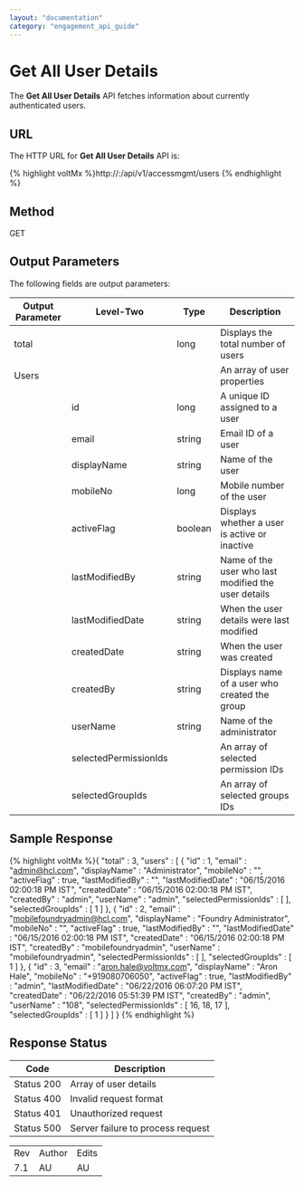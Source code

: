 ```yaml
---
layout: "documentation"
category: "engagement_api_guide"
---
```

                            


Get All User Details
====================

The **Get All User Details** API fetches information about currently authenticated users.

URL
---

The HTTP URL for **Get All User Details** API is:

{% highlight voltMx %}http://<host>:<port>/api/v1/accessmgmt/users
{% endhighlight %}

Method
------

GET

Output Parameters
-----------------

The following fields are output parameters:

  
| Output Parameter | Level-Two | Type | Description |
| --- | --- | --- | --- |
| total |   | long | Displays the total number of users |
| Users |   |   | An array of user properties |
|   | id | long | A unique ID assigned to a user |
|   | email | string | Email ID of a user |
|   | displayName | string | Name of the user |
|   | mobileNo | long | Mobile number of the user |
|   | activeFlag | boolean | Displays whether a user is active or inactive |
|   | lastModifiedBy | string | Name of the user who last modified the user details |
|   | lastModifiedDate | string | When the user details were last modified |
|   | createdDate | string | When the user was created |
|   | createdBy | string | Displays name of a user who created the group |
|   | userName | string | Name of the administrator |
|   | selectedPermissionIds |   | An array of selected permission IDs |
|   | selectedGroupIds |   | An array of selected groups IDs |

Sample Response
---------------

{% highlight voltMx %}{
  "total" : 3,
  "users" : [ {
    "id" : 1,
    "email" : "admin@hcl.com",
    "displayName" : "Administrator",
    "mobileNo" : "",
    "activeFlag" : true,
    "lastModifiedBy" : "",
    "lastModifiedDate" : "06/15/2016 02:00:18 PM IST",
    "createdDate" : "06/15/2016 02:00:18 PM IST",
    "createdBy" : "admin",
    "userName" : "admin",
    "selectedPermissionIds" : [ ],
    "selectedGroupIds" : [ 1 ]
  }, {
    "id" : 2,
    "email" : "mobilefoundryadmin@hcl.com",
    "displayName" : "Foundry Administrator",
    "mobileNo" : "",
    "activeFlag" : true,
    "lastModifiedBy" : "",
    "lastModifiedDate" : "06/15/2016 02:00:18 PM IST",
    "createdDate" : "06/15/2016 02:00:18 PM IST",
    "createdBy" : "mobilefoundryadmin",
    "userName" : "mobilefoundryadmin",
    "selectedPermissionIds" : [ ],
    "selectedGroupIds" : [ 1 ]
  }, {
    "id" : 3,
    "email" : "aron.hale@voltmx.com",
    "displayName" : "Aron Hale",
    "mobileNo" : "+919080706050",
    "activeFlag" : true,
    "lastModifiedBy" : "admin",
    "lastModifiedDate" : "06/22/2016 06:07:20 PM IST",
    "createdDate" : "06/22/2016 05:51:39 PM IST",
    "createdBy" : "admin",
    "userName" : "108",
    "selectedPermissionIds" : [ 16, 18, 17 ],
    "selectedGroupIds" : [ 1 ]
  } ]
}
{% endhighlight %}

Response Status
---------------

  
| Code | Description |
| --- | --- |
| Status 200 | Array of user details |
| Status 400 | Invalid request format |
| Status 401 | Unauthorized request |
| Status 500 | Server failure to process request |

<table class="TableStyle-RevisionTable" cellspacing="0" style="mc-table-style: url('../Resources/TableStyles/RevisionTable.css');" data-mc-conditions="Default.HTML"><colgroup><col class="TableStyle-RevisionTable-Column-Column1"> <col class="TableStyle-RevisionTable-Column-Column1"> <col class="TableStyle-RevisionTable-Column-Column1"></colgroup><tbody><tr class="TableStyle-RevisionTable-Body-Body1"><td class="TableStyle-RevisionTable-BodyE-Column1-Body1">Rev</td><td class="TableStyle-RevisionTable-BodyE-Column1-Body1">Author</td><td class="TableStyle-RevisionTable-BodyD-Column1-Body1">Edits</td></tr><tr class="TableStyle-RevisionTable-Body-Body1"><td class="TableStyle-RevisionTable-BodyB-Column1-Body1">7.1</td><td class="TableStyle-RevisionTable-BodyB-Column1-Body1">AU</td><td class="TableStyle-RevisionTable-BodyA-Column1-Body1">AU</td></tr></tbody></table>
